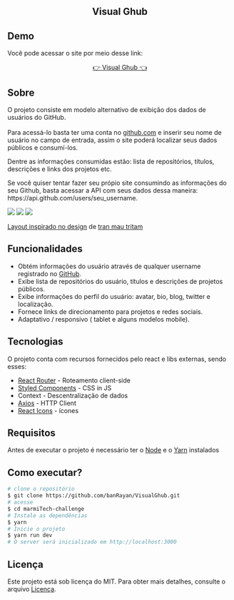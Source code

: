<h2 align="center">Visual Ghub</h2>

## Demo

<p>Você pode acessar o site por meio desse link: </p>
<div align="center">
 <a href="https://banrayan.github.io/VisualGhub/"  target="_blank"> 👉 Visual Ghub 👈</a>
</div>

## Sobre 

<p>O projeto consiste em modelo alternativo de exibição dos dados de usuários do GitHub. </br></br>Para acessá-lo basta ter uma conta no <a href="https://github.com" target="_blank" rel="external">github.com</a> e inserir seu nome de usuário no campo de entrada, assim o site poderá localizar seus dados públicos e consumí-los.</p>

<p>Dentre as informações consumidas estão: lista de repositórios, títulos, descrições e links dos projetos etc.</p>

<p>Se você quiser tentar fazer seu própio site consumindo as informações do seu Github, basta acessar a API com seus dados dessa maneira: https://api.github.com/users/seu_username.</p>

<img src="https://user-images.githubusercontent.com/84761488/183534498-54926aeb-7baa-4edc-a659-c55aedd785fe.png" />
<img src="https://user-images.githubusercontent.com/84761488/183537932-0fa2ecfd-ac77-45dd-8377-fcbdf1fda566.png" />
<img src="https://user-images.githubusercontent.com/84761488/183534762-15f344ea-bc71-48f1-b36b-bffd6f333d9a.png" />

<a href="https://dribbble.com/shots/16271760-Sidebar-navigation-for-Dashboard">Layout inspirado no design</a> de <a href="https://dribbble.com/tranmautritam">tran mau tritam</a>

## Funcionalidades 

* Obtém informações do usuário através de qualquer username registrado no <a href="https://github.com">GitHub</a>.
* Exibe lista de repositórios do usuário, títulos e descrições de projetos públicos.
* Exibe informações do perfil do usuário: avatar, bio, blog, twitter e localização.
* Fornece links de direcionamento para projetos e redes sociais.
* Adaptativo / responsivo ( tablet e alguns modelos mobile).

## Tecnologias

<p>O projeto conta com recursos fornecidos pelo react e libs externas, sendo esses:</p>

* <a href="https://reactrouter.com" target="_blank" rel="external" >React Router</a> - Roteamento client-side
* <a href="https://styled-components.com" target="_blank" rel="external">Styled Components</a> - CSS in JS
* Context - Descentralização de dados
* <a href="https://axios-http.com/ptbr/" target="_blank" rel="external">Axios</a> - HTTP Client
* <a href="https://react-icons.github.io/react-icons/icons?name=fi" target="_blank" rel="external">React Icons</a> - ícones

## Requisitos

Antes de executar o projeto é necessário ter o <a href="https://nodejs.org/en/" target="_blank" rel="external">Node</a> e o <a href="https://yarnpkg.com">Yarn</a> instalados

## Como executar?

```bash
# clone o repositório
$ git clone https://github.com/banRayan/VisualGhub.git
# acesse 
$ cd marmiTech-challenge
# Instale as dependências 
$ yarn
# Inicie o projeto
$ yarn run dev
# O server será inicializado em http://localhost:3000
```

## Licença

Este projeto está sob licença do MIT. Para obter mais detalhes, consulte o arquivo <a href="./LICENSE.md">Licença</a>.



